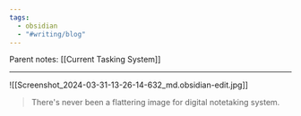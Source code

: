 ```yaml
---
tags:
  - obsidian
  - "#writing/blog"
---
```

Parent notes: [[Current Tasking System]]

---

![[Screenshot_2024-03-31-13-26-14-632_md.obsidian-edit.jpg]]
> There's never been a flattering image for digital notetaking system.
